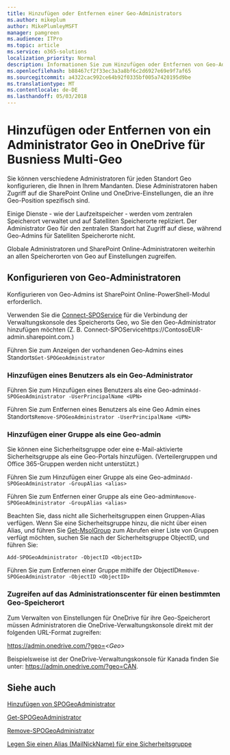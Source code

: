```yaml
---
title: Hinzufügen oder Entfernen einer Geo-Administrators
ms.author: mikeplum
author: MikePlumleyMSFT
manager: pamgreen
ms.audience: ITPro
ms.topic: article
ms.service: o365-solutions
localization_priority: Normal
description: Informationen Sie zum Hinzufügen oder Entfernen von Geo-Administrator in OneDrive for Business Multi-Geo.
ms.openlocfilehash: b88467cf2f33ec3a3a8bf6c2d6927e69e9f7af65
ms.sourcegitcommit: a4322cac992ce64b92f0335bf005a7420195d9be
ms.translationtype: MT
ms.contentlocale: de-DE
ms.lasthandoff: 05/03/2018
---
```

# <a name="add-or-remove-a-geo-administrator-in-onedrive-for-busniess-multi-geo"></a>Hinzufügen oder Entfernen von ein Administrator Geo in OneDrive für Busniess Multi-Geo

Sie können verschiedene Administratoren für jeden Standort Geo konfigurieren, die Ihnen in Ihrem Mandanten. Diese Administratoren haben Zugriff auf die SharePoint Online und OneDrive-Einstellungen, die an ihre Geo-Position spezifisch sind.

Einige Dienste - wie der Laufzeitspeicher - werden vom zentralen Speicherort verwaltet und auf Satelliten Speicherorte repliziert. Der Administrator Geo für den zentralen Standort hat Zugriff auf diese, während Geo-Admins für Satelliten Speicherorte nicht.

Globale Administratoren und SharePoint Online-Administratoren weiterhin an allen Speicherorten von Geo auf Einstellungen zugreifen.

## <a name="configuring-geo-administrators"></a>Konfigurieren von Geo-Administratoren

Konfigurieren von Geo-Admins ist SharePoint Online-PowerShell-Modul erforderlich.

Verwenden Sie die [Connect-SPOService](https://docs.microsoft.com/powershell/module/sharepoint-online/Connect-SPOService) für die Verbindung der Verwaltungskonsole des Speicherorts Geo, wo Sie den Geo-Administrator hinzufügen möchten (Z. B. Connect-SPOServicehttps://ContosoEUR-admin.sharepoint.com.)

Führen Sie zum Anzeigen der vorhandenen Geo-Admins eines Standorts`Get-SPOGeoAdministrator`

### <a name="adding-a-user-as-a-geo-admin"></a>Hinzufügen eines Benutzers als ein Geo-Administrator

Führen Sie zum Hinzufügen eines Benutzers als eine Geo-admin`Add-SPOGeoAdministrator -UserPrincipalName <UPN>`

Führen Sie zum Entfernen eines Benutzers als eine Geo Admin eines Standorts`Remove-SPOGeoAdministrator -UserPrincipalName <UPN>`

### <a name="adding-a-group-as-a-geo-admin"></a>Hinzufügen einer Gruppe als eine Geo-admin

Sie können eine Sicherheitsgruppe oder eine e-Mail-aktivierte Sicherheitsgruppe als eine Geo-Portals hinzufügen. (Verteilergruppen und Office 365-Gruppen werden nicht unterstützt.)

Führen Sie zum Hinzufügen einer Gruppe als eine Geo-admin`Add-SPOGeoAdministrator -GroupAlias <alias>`

Führen Sie zum Entfernen einer Gruppe als eine Geo-admin`Remove-SPOGeoAdministrator -GroupAlias <alias>`

Beachten Sie, dass nicht alle Sicherheitsgruppen einen Gruppen-Alias verfügen. Wenn Sie eine Sicherheitsgruppe hinzu, die nicht über einen Alias, und führen Sie [Get-MsolGroup](https://docs.microsoft.com/en-us/powershell/module/msonline/get-msolgroup) zum Abrufen einer Liste von Gruppen verfügt möchten, suchen Sie nach der Sicherheitsgruppe ObjectID, und führen Sie:

`Add-SPOGeoAdministrator -ObjectID <ObjectID>`

Führen Sie zum Entfernen einer Gruppe mithilfe der ObjectID`Remove-SPOGeoAdministrator -ObjectID <ObjectID>`

### <a name="accessing-the-admin-center-for-a-specific-geo-location"></a>Zugreifen auf das Administrationscenter für einen bestimmten Geo-Speicherort

Zum Verwalten von Einstellungen für OneDrive für ihre Geo-Speicherort müssen Administratoren die OneDrive-Verwaltungskonsole direkt mit der folgenden URL-Format zugreifen:

https://admin.onedrive.com/?geo=<*Geo*>

Beispielsweise ist der OneDrive-Verwaltungskonsole für Kanada finden Sie unter: https://admin.onedrive.com/?geo=CAN.

## <a name="see-also"></a>Siehe auch

[Hinzufügen von SPOGeoAdministrator](https://docs.microsoft.com/powershell/module/sharepoint-online/add-spogeoadministrator)

[Get-SPOGeoAdministrator](https://docs.microsoft.com/powershell/module/sharepoint-online/get-spogeoadministrator)

[Remove-SPOGeoAdministrator](https://docs.microsoft.com/powershell/module/sharepoint-online/remove-spogeoadministrator)

[Legen Sie einen Alias (MailNickName) für eine Sicherheitsgruppe](https://docs.microsoft.com/en-us/powershell/module/azuread/set-azureadgroup)